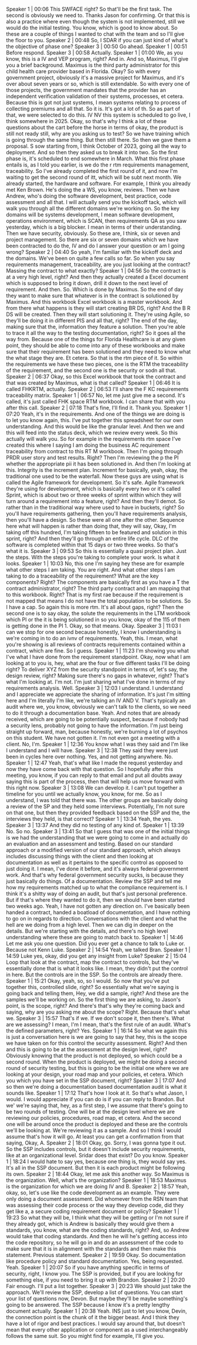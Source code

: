 Speaker 1 | 00:06
This SWFACE right? So that'll be the first task. The second is obviously we need to. Thanks Jason for confirming. Or that this is also a practice where even though the system is not implemented, still we would do the initial testing. 
You know, which is good to know about. So these are a couple of things I wanted to chat with the team and so I'll give the floor to you.
Speaker 2 | 00:48
So, I SDAR if you can just kind of what's the objective of phase one?
Speaker 3 | 00:50
Go ahead.
Speaker 1 | 00:51
Before respond.
Speaker 3 | 00:58
Actually.
Speaker 1 | 01:00
We, as you know, this is a IV and VEP program, right? And in. And so, Maximus, I'll give you a brief background. Maximus is the third party administrator for this child health care provider based in Florida. Okay? 
So with every government project, obviously it's a massive project for Maximus, and it's over about seven years or so, which is still extendable. So with every one of those projects, the government mandates that the provider has an independent verification validation of their systems, processes, et cetera. Because this is got not just systems, I mean systems relating to process of collecting premiums and all that. 
So it is. It's got a lot of th. 
So as part of that, we were selected to do this. IV NV this system is scheduled to go live, I think somewhere in 2025. Okay, so that's why I think a lot of these questions about the cart before the horse in terms of okay, the product is still not ready still, why are you asking us to test? 
So we have training which is going through the same thing. But then still there. 
So then we gave them a proposal. S sow starting from, I think October of 2023, going all the way to deployment. And so then they asked us to break it into two. 
So the first phase is, it's scheduled to end somewhere in March. What this first phase entails is, as I told you earlier, is we do the r rtm requirements management, traceability. 
So I've already completed the first round of it, and now I'm waiting to get the second round of itt, which will be subt next month. We already started, the hardware and software. For example, I think you already met Ken Brown. He's doing the a WS, you know, reviews. Then we have Andrew, who's doing the software development, best practice, code assessment and all that. I will actually send you the kickoff tack, which will walk you through all the different domains we're working on. 
So the key domains will be systems development, I mean software development, operations environment, which is SCAN, then requirements QA as you saw yesterday, which is a big blocker. I mean in terms of their understanding. Then we have security, obviously. 
So these are, I think, six or seven and project management. So there are six or seven domains which we have been contracted to do the, IV and do I answer your question or am I going wrong?
Speaker 2 | 04:40
So yeah, I'm familiar with the kickoff deck and the domains. We've been on quite a few calls so far. So when you say requirements management, traceability, are you just looking at the contract? Massing the contract to what exactly?
Speaker 1 | 04:56
So the contract is at a very high level, right? And then they actually created a Excel document which is supposed to bring it down, drill it down to the next level of requirement. 
And then. So. Which is done by Maximus. 
So the end of day they want to make sure that whatever is in the contract is solutioned by Maximus. And this workbook Excel workbook is a master workbook. And from there what happens is they will start creating BR DS, right? And the B R DS will be created. Then they will start solutioning it. They're using Agile, so they'll be doing it in different PIS and all that, right? The end of the day, making sure that the, information they feature a solution. Then you're able to trace it all the way to the testing documentation, right? 
So it goes all the way from. Because one of the things for Florida Healthcare is at any given point, they should be able to come into any of these workbooks and make sure that their requirement has been solutioned and they need to know what the what stage they are. Et cetera. 
So that is the rtm piece of it. So within the requirements we have these two pieces, one is the RTM the traceability of the requirement, and the second one is the security or sodn all that.
Speaker 2 | 06:37
Okay, so this Excel workbook that took the contract and that was created by Maximus, what is that called?
Speaker 1 | 06:46
It is called FHKRTM, actually.
Speaker 2 | 06:53
I'll share the F KC requirements traceability matrix.
Speaker 1 | 06:57
No, let me just give me a second. It's called, it's just called FHK space RTM workbook. I can share that with you after this call.
Speaker 2 | 07:18
That's fine, I'll find it. Thank you.
Speaker 1 | 07:20
Yeah, it's in the requirements. And one of the things we are doing is to let you know again, this. I've put together this spreadsheet for our own understanding. And this would be like the granular level. 
And then we and this will feed into the status deck, which we review every week. So this actually will walk you. 
So for example in the requirements rtm space I've created this where I saying I am doing the business AC requirement traceability from contract to this RT M workbook. Then I'm going through PRDR user story and test results. 
Right? Then I'm reviewing the p the PI whether the appropriate pii it has been solutioned in. 
And then I'm looking at this. Integrity is the increment plan. Increment for basically, yeah, okay, the traditional one used to be the waterfall. Now these guys are using what is called the Agile framework for development. 
So it's safe. Agile framework they're using for development, which is basically every two or it's called Sprint, which is about two or three weeks of sprint within which they will turn around a requirement into a feature, right? 
And then they'll demot. So rather than in the traditional way where used to have in buckets, right? 
So you'll have requirements gathering, then you'll have requirements analysis, then you'll have a design. So these were all one after the other. Sequence here what will happen is rather than doing that, they will say, Okay, I'm taking off this hundred, I'm taking fifteen to be featured and solution in this sprint, right? 
And then they'll go through an entire life cycle. DLC of the software is completed within that 15 days or two three weeks. 
So that's what it is.
Speaker 3 | 09:53
So this is essentially a quasi project plan. Just the steps. With the steps you're taking to complete your work. Is what it looks.
Speaker 1 | 10:03
No, this one I'm saying hey these are for example what other steps I am taking. You are right. And what other steps I am taking to do a traceability of the requirement? What are the key components? 
Right? The components are basically first as you have a T the contract administrator, right? The third party contract and I am mapping that to this workbook. 
Right? That is my first rae because if the requirement is not mapped that means I do not have the total population to be solutions. 
So I have a cap. So again this is more rtm. It's all about gaps, right? Then the second one is to say okay, the solute the requirements in the LTM workbook which PI or the it is being solutioned in so you know, okay of the 115 of them is getting done in the PI 1. Okay, so that means. Okay.
Speaker 3 | 11:03
I can we stop for one second because honestly, I know I understanding is we're coming in to do an ivnv of requirements. Yeah, this. 
I mean, what you're showing is all reviews of contracts requirements contained within a contract, which are fine. So I guess.
Speaker 1 | 11:23
I'm showing you what I've what I have done from the requirement standpoint. Okay, now what I am looking at to you is, hey, what are the four or five different tasks I'll be doing right? To deliver XYZ from the security standpoint in terms of, let's say, the design review, right? Making sure there's no gaps in whatever, right? That's what I'm looking at. I'm not. I'm just sharing what I've done in terms of my requirements analysis. 
Well.
Speaker 3 | 12:03
I understand. I understand and I appreciate we appreciate the sharing of information. It's just I'm sitting here and I'm literally I'm like, we're talking an IV AND V. That's typically an audit where we, you know, obviously we can't talk to the clients, so we need to do it through a documentation base. 
Yeah. And notes that are already received, which are going to be potentially suspect, because if nobody had a security lens, probably not going to have the information. I'm just being straight up forward, man, because honestly, we're burning a lot of psychos on this student. We have not gotten it. I'm not even got a meeting with a client. No, I'm.
Speaker 1 | 12:36
You know what I was they said and I'm like I understand and I will have.
Speaker 3 | 12:38
They said they were just been in cycles here over nothing. Yes, and not getting anywhere. No.
Speaker 1 | 12:47
Yeah, that's what like I made the request yesterday and now they have come back with that question. So I hopefully after this meeting, you know, if you can reply to that email and put all doubts away saying this is part of the process, then that will help us move forward with this right now.
Speaker 3 | 13:08
We can develop it. I can't put together a timeline for you until we actually know, you know, for me. 
So as I understand, I was told that there was. The other groups are basically doing a review of the SP and they held some interviews. Potentially, I'm not sure on that one, but then they provided feedback based on the SSP and the, the interviews they held, is that correct?
Speaker 1 | 13:34
Yeah, the yes.
Speaker 3 | 13:37
And they did no testing of any kind of.
Speaker 1 | 13:39
No. So no.
Speaker 3 | 13:41
So that I guess that was one of the initial things is we had the understanding that we were going to come in and actually do an evaluation and an assessment and testing. Based on our standard approach or a modified version of our standard approach, which always includes discussing things with the client and then looking at documentation as well as it pertains to the specific control as opposed to just doing it. 
I mean, I've done it before, and it's always federal government work. And that's why federal government security sucks, is because they just basically do things. Of a documentation. Review the SSP and tell me how my requirements matched up to what the compliance requirement is. I think it's a shitty way of doing an audit, but that's just personal preference. But if that's where they wanted to do it, then we should have been started two weeks ago. 
Yeah, I have not gotten any direction on. I've basically been handed a contract, handed a boatload of documentation, and I have nothing to go on in regards to direction. Conversations with the client and what the hell are we doing from a high level. Then we can dig in deeper on the details. But we're starting with the details, and there's no high level understanding where these are going to match back to.
Speaker 1 | 14:46
Let me ask you one question. Did you ever get a chance to talk to Luke or. Because not Kenn Luke.
Speaker 2 | 14:54
Yeah, we talked Bran.
Speaker 1 | 14:59
Luke yes, okay, did you get any insight from Luke?
Speaker 2 | 15:04
Loop that look at the contract, map the contract to controls, but they've essentially done that is what it looks like. I mean, they didn't put the control in here. But the controls are in the SSP. 
So the controls are already there.
Speaker 1 | 15:21
Okay, yeah, so, so I would. So now that you've put together this, controlled slide, right? 
So essentially what we're saying is going back and telling them, Hey, we did a sample, right? And these are the samples we'll be working on. 
So the first thing we are asking, to Jason's point, is the scope, right? And there's that's why they're coming back and saying, why are you asking me about the scope? Right. Because that's what we.
Speaker 3 | 15:57
That's if we. If we don't scope it, then there's. What are we assessing? 
I mean, I'm I mean, that's the first rule of an audit. What's the defined parameters, right? Yes.
Speaker 1 | 16:14
So what we again this is just a conversation here is we are going to say that hey, this is the scope we have taken on for this control the security assessment. Right? 
And then and this is going to be at the assessment at the design level, right? Obviously knowing that the product is not deployed, so which could be a second round. When the product is deployed, we might be doing a second round of security testing, but this is going to be the initial one where we are looking at your design, your road map and your policies, et cetera. Which you which you have set in the SSP document, right?
Speaker 3 | 17:07
And so then we're doing a documentation based documentation audit is what it sounds like.
Speaker 1 | 17:12
That's how I look at it. So that's what Jason, I would. I would appreciate if you can do is if you can reply to Brandon. But we' we're saying that, hey, as a first step, I we assume that there's going to be two rounds of testing. One will be at the design level where we are reviewing our policies, procedures, road map, et cetera. And the second one will be around once the product is deployed and these are the controls we'll be looking at. We're reviewing it as a sample. And so I think I would assume that's how it will go. At least you can get a confirmation from that saying, Okay, A.
Speaker 2 | 18:01
Okay, go. Sorry, I was gonna type it out. So the SSP includes controls, but it doesn't include security requirements, like at an organizational level. Sridar does that exist? Do you know.
Speaker 1 | 18:24
I would hate to say yes, because one thing is, they would say yes. It's all in the SSP document. But then it is each product might be following its own.
Speaker 2 | 18:44
Okay, let me ask this another way. So Maximus is the organization. 
Well, what's the organization?
Speaker 1 | 18:53
Maximus is the organization for which we are doing IV and B.
Speaker 2 | 18:57
Yeah, okay, so, let's use like the code development as an example. They were only doing a document assessment. Did whomever from the RSN team that was assessing their code process or the way they develop code, did they get like a, a secure coding requirement document or policy?
Speaker 1 | 19:23
So what they will be, I think what they will be getting or I'm not sure if they already got, which is Andrew is basically they would give them a standards, you know, what are the coding standards, right? And, so Andrew would take that coding standards. 
And then he will he's getting access into the code repository, so he will go in and do an assessment of the code to make sure that it is in alignment with the standards and then make this statement. Previous statement.
Speaker 2 | 19:59
Okay. So documentation like procedure policy and standard documentation. Yes, being requested. 
Yeah.
Speaker 1 | 20:07
So if you have anything specific in terms of security, right, I know you. The SSP is provided, but if you are looking for something else, if you need to bring it up with Brandon.
Speaker 2 | 20:20
Fair enough. I'll put a list together.
Speaker 3 | 20:23
We should just take the approach. We'll review the SSP, develop a list of questions. You can start your list of questions now, Devon. But maybe they'll be maybe something's going to be answered. The SSP because I know it's a pretty lengthy document actually.
Speaker 1 | 20:38
Yeah. INS just to let you know, Devin, the connection point is the chunk of it the bigger beast. And I think they have a lot of rigor and best practices. I would say around that, but doesn't mean that every other application or component as a used interchangeably follows the same suit. 
So you might find for example, I'll give you.
